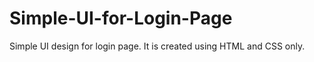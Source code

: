 # Simple-UI-for-Login-Page
Simple UI design for login page. It is created using HTML and CSS  only.
